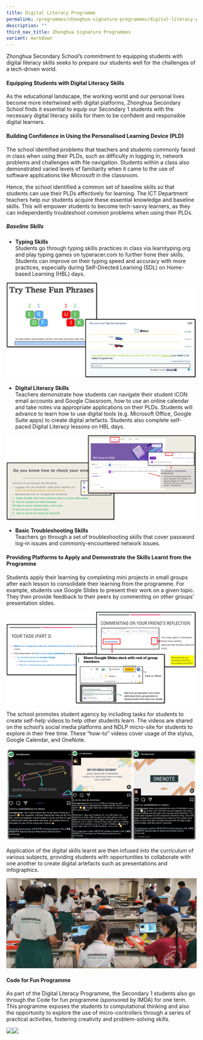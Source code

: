 ```yaml
---
title: Digital Literacy Programme
permalink: /programmes/zhonghua-signature-programmes/digital-literacy-prog/
description: ""
third_nav_title: Zhonghua Signature Programmes
variant: markdown
---
```

Zhonghua Secondary School’s commitment to equipping students with digital literacy skills seeks to prepare our students well for the challenges of a tech-driven world.

#### Equipping Students with Digital Literacy Skills
As the educational landscape, the working world and our personal lives become more intertwined with digital platforms, Zhonghua Secondary School finds it essential to equip our Secondary 1 students with the necessary digital literacy skills for them to be confident and responsible digital learners.

#### Building Confidence in Using the Personalised Learning Device (PLD)
The school identified problems that teachers and students commonly faced in class when using their PLDs, such as difficulty in logging in, network problems and challenges with file navigation. Students within a class also demonstrated varied levels of familiarity when it came to the use of software applications like Microsoft in the classroom. 

Hence, the school identified a common set of baseline skills so that students can use their PLDs effectively for learning. The ICT Department teachers help our students acquire these essential knowledge and baseline skills. This will empower students to become tech-savvy learners, as they can independently troubleshoot common problems when using their PLDs.

##### Baseline Skills
* **Typing Skills**<br>Students go through typing skills practices in class via learntyping.org and play typing games on typeracer.com to further hone their skills. Students can improve on their typing speed and accuracy with more practices, especially during Self-Directed Learning (SDL) on Home-based Learning (HBL) days.

![](/images/Digital_Literacy_3.png)

* **Digital Literacy Skills**<br>Teachers demonstrate how students can navigate their student iCON email accounts and Google Classroom, how to use an online calendar and take notes via appropriate applications on their PLDs. Students will advance to learn how to use digital tools (e.g. Microsoft Office, Google Suite apps) to create digital artefacts. Students also complete self-paced Digital Literacy lessons on HBL days.

![](/images/Digital_Literacy_4.png)

* **Basic Troubleshooting Skills**<br>Teachers go through a set of troubleshooting skills that cover password log-in issues and commonly-encountered network issues.

#### Providing Platforms to Apply and Demonstrate the Skills Learnt from the Programme

Students apply their learning by completing mini projects in small groups after each lesson to consolidate their learning from the programme. For example, students use Google Slides to present their work on a given topic. They then provide feedback to their peers by commenting on other groups' presentation slides.

![](/images/Digital_Literacy_6.png)

The school promotes student agency by including tasks for students to create self-help videos to help other students learn. The videos are shared on the school’s social media platforms and NDLP micro-site for students to explore in their free time. These “how-to” videos cover usage of the stylus, Google Calendar, and OneNote.

![](/images/Digital_Literacy_7.png)

Application of the digital skills learnt are then infused into the curriculum of various subjects, providing students with opportunities to collaborate with one another to create digital artefacts such as presentations and infographics.

![](/images/Digital_Literacy_5.jpg)

#### Code for Fun Programme
As part of the Digital Literacy Programme, the Secondary 1 students also go through the Code for fun programme (sponsored by IMDA) for one term. This programme exposes the students to computational thinking and also the opportunity to explore the use of micro-controllers through a series of practical activities, fostering creativity and problem-solving skills.

![](/images/Digital_Literacy_1.png)![](/images/Digital_Literacy_2.png)